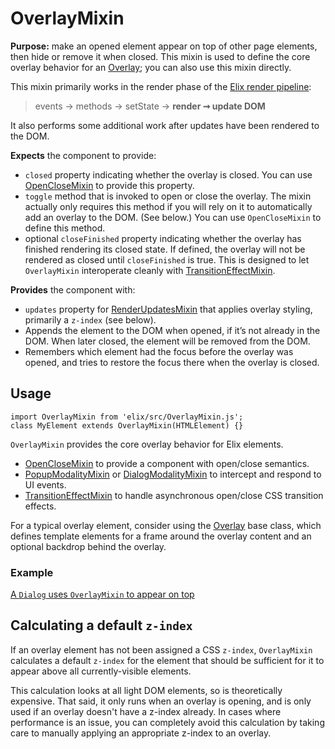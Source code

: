 # OverlayMixin

**Purpose:** make an opened element appear on top of other page elements, then hide or remove it when closed. This mixin is used to define the core overlay behavior for an [Overlay](Overlay); you can also use this mixin directly.

This mixin primarily works in the render phase of the [Elix render pipeline](/documentation#elix-render-pipeline):

> events → methods → setState → **render ➞ update DOM**

It also performs some additional work after updates have been rendered to the DOM.

**Expects** the component to provide:
* `closed` property indicating whether the overlay is closed. You can use [OpenCloseMixin](OpenCloseMixin) to provide this property.
* `toggle` method that is invoked to open or close the overlay. The mixin actually only requires this method if you will rely on it to automatically add an overlay to the DOM. (See below.) You can use `OpenCloseMixin` to define this method.
* optional `closeFinished` property indicating whether the overlay has finished rendering its closed state. If defined, the overlay will not be rendered as closed until `closeFinished` is true. This is designed to let `OverlayMixin` interoperate cleanly with [TransitionEffectMixin](TransitionEffectMixin).

**Provides** the component with:
* `updates` property for [RenderUpdatesMixin](RenderUpdatesMixin) that applies overlay styling, primarily a `z-index` (see below).
* Appends the element to the DOM when opened, if it’s not already in the DOM. When later closed, the element will be removed from the DOM.
* Remembers which element had the focus before the overlay was opened, and tries to restore the focus there when the overlay is closed.


## Usage

    import OverlayMixin from 'elix/src/OverlayMixin.js';
    class MyElement extends OverlayMixin(HTMLElement) {}

`OverlayMixin` provides the core overlay behavior for Elix elements.
* [OpenCloseMixin](OpenCloseMixin) to provide a component with open/close semantics.
* [PopupModalityMixin](PopupModalityMixin) or [DialogModalityMixin](DialogModalityMixin) to intercept and respond to UI events.
* [TransitionEffectMixin](TransitionEffectMixin) to handle asynchronous open/close CSS transition effects.

For a typical overlay element, consider using the [Overlay](Overlay) base class, which defines template elements for a frame around the overlay content and an optional backdrop behind the overlay.


### Example

[A `Dialog` uses `OverlayMixin` to appear on top](/demos/dialog.html)


## Calculating a default `z-index`

If an overlay element has not been assigned a CSS `z-index`, `OverlayMixin` calculates a default `z-index` for the element that should be sufficient for it to appear above all currently-visible elements.

This calculation looks at all light DOM elements, so is theoretically expensive. That said, it only runs when an overlay is opening, and is only used if an overlay doesn't have a z-index already. In cases where performance is an issue, you can completely avoid this calculation by taking care to manually applying an appropriate z-index to an overlay.
